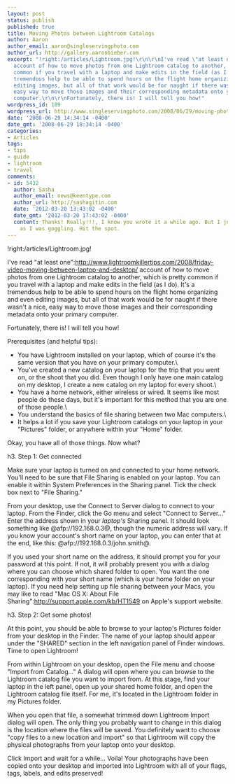 ```yaml
---
layout: post
status: publish
published: true
title: Moving Photos between Lightroom Catalogs
author: Aaron
author_email: aaron@singleservingphoto.com
author_url: http://gallery.aaronbieber.com
excerpt: "!right:/articles/Lightroom.jpg!\r\n\r\nI've read \"at least one\":http://www.lightroomkillertips.com/2008/friday-video-moving-between-laptop-and-desktop/
  account of how to move photos from one Lightroom catalog to another, which is pretty
  common if you travel with a laptop and make edits in the field (as I do). It's a
  tremendous help to be able to spend hours on the flight home organizing and even
  editing images, but all of that work would be for naught if there wasn't a nice,
  easy way to move those images and their corresponding metadata onto your primary
  computer.\r\n\r\nFortunately, there is! I will tell you how!"
wordpress_id: 189
wordpress_url: http://www.singleservingphoto.com/2008/06/29/moving-photos-between-lightroom-catalogs/
date: '2008-06-29 14:34:14 -0400'
date_gmt: '2008-06-29 18:34:14 -0400'
categories:
- Articles
tags:
- tips
- guide
- lightroom
- travel
comments:
- id: 5432
  author: Sasha
  author_email: news@keentype.com
  author_url: http://sashagitin.com
  date: '2012-03-20 13:43:02 -0400'
  date_gmt: '2012-03-20 17:43:02 -0400'
  content: Thanks! Really!!!, I know you wrote it a while ago. But I just found this
    as I was goggling. Hit the spot.
---
```

!right:/articles/Lightroom.jpg!

I've read "at least
one":http://www.lightroomkillertips.com/2008/friday-video-moving-between-laptop-and-desktop/
account of how to move photos from one Lightroom catalog to another,
which is pretty common if you travel with a laptop and make edits in the
field (as I do). It's a tremendous help to be able to spend hours on the
flight home organizing and even editing images, but all of that work
would be for naught if there wasn't a nice, easy way to move those
images and their corresponding metadata onto your primary computer.

Fortunately, there is! I will tell you how!<span id="more"></span><span
id="more-189"></span>

Prerequisites (and helpful tips):

* You have Lightroom installed on your laptop, which of course it's the
same version that you have on your primary computer.\
 * You've created a new catalog on your laptop for the trip that you
went on, or the shoot that you did. Even though I only have one main
catalog on my desktop, I create a new catalog on my laptop for every
shoot.\
 * You have a home network, either wireless or wired. It seems like
most people do these days, but it's important for this method that you
are one of those people.\
 * You understand the basics of file sharing between two Mac
computers.\
 * It helps a lot if you save your Lightroom catalogs on your laptop in
your "Pictures" folder, or anywhere within your "Home" folder.

Okay, you have all of those things. Now what?

h3. Step 1: Get connected

Make sure your laptop is turned on and connected to your home network.
You'll need to be sure that File Sharing is enabled on your laptop. You
can enable it within System Preferences in the Sharing panel. Tick the
check box next to "File Sharing."

From your desktop, use the Connect to Server dialog to connect to your
laptop. From the Finder, click the Go menu and select "Connect to
Server..." Enter the address shown in your *laptop's* Sharing panel.
It should look something like @afp://192.168.0.3@, though the numeric
address will vary. If you know your account's short name on your laptop,
you can enter that at the end, like this:
@afp://192.168.0.3/john.smith@.

If you used your short name on the address, it should prompt you for
your password at this point. If not, it will probably present you with a
dialog where you can choose which shared folder to open. You want the
one corresponding with your short name (which is your home folder on
your laptop). If you need help setting up file sharing between your
Macs, you may like to read "Mac OS X: About File
Sharing":http://support.apple.com/kb/HT1549 on Apple's support website.

h3. Step 2: Get some photos!

At this point, you should be able to browse to your laptop's Pictures
folder from your desktop in the Finder. The name of your laptop should
appear under the "SHARED" section in the left navigation panel of Finder
windows. Time to open Lightroom!

From within Lightroom on your desktop, open the File menu and choose
"Import from Catalog..." A dialog will open where you can browse to the
Lightroom catalog file you want to import from. At this stage, find your
laptop in the left panel, open up your shared home folder, and open the
Lightroom catalog file itself. For me, it's located in the Lightroom
folder in my Pictures folder.

When you open that file, a somewhat trimmed down Lightroom Import dialog
will open. The only thing you probably want to change in this dialog is
the location where the files will be saved. You definitely want to
choose "copy files to a new location and import" so that Lightroom will
copy the physical photographs from your laptop onto your desktop.

Click Import and wait for a while... Voila! Your photographs have been
copied onto your desktop and imported into Lightroom with all of your
flags, tags, labels, and edits preserved!
